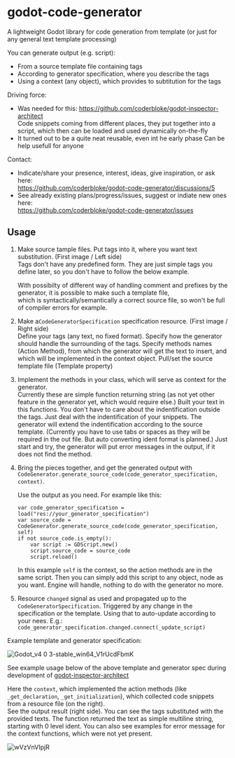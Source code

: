 # godot-code-generator

A lightweight Godot library for code generation from template (or just for any general text template processing)

You can generate output (e.g. script):
- From a source template file containing tags
- According to generator specification, where you describe the tags
- Using a context (any object), which provides to subtitution for the tags 

Driving force:
- Was needed for this: https://github.com/coderbloke/godot-inspector-architect<br>
  Code snippets coming from different places, they put together into a script, which then can be loaded and used dynamically on-the-fly
- It turned out to be a quite neat reusable, even int he early phase
  Can be help usefull for anyone
  
Contact:
- Indicate/share your presence, interest, ideas, give inspiration, or ask here:<br>
  [ https://github.com/coderbloke/godot-code-generator/discussions/5 ](https://github.com/coderbloke/godot-code-generator/discussions/5)
- See already existing plans/progress/issues, suggest or indiate new ones here:<br>
  https://github.com/coderbloke/godot-code-generator/issues

Usage
--

1. Make source tample files. Put tags into it, where you want text substitution. (First image / Left side)<br>
   Tags don't have any predefined form. They are just simple tags you define later, so you don't have to follow the below example.<br>
   
   With possibilty of different way of handling comment and prefixes by the generator, it is possible to make such a template file,<br>
   which is syntactically/semantically a correct source file, so won't be full of compiler errors for example.
   
2. Make a`CodeGeneratorSpecification` specification resource. (First image / Right side)<br>
   Define your tags (any text, no fixed format). Specify how the generator should handle the surrounding of the tags.
   Specify methods names (Action Method), from which the generator will get the text to insert, and which will be implemented in the context object.
   Pull/set the source template file (Template property)
   
3. Implement the methods in your class, which will serve as context for the generator.<br>
   Currently these are simple function returning string (as not yet other feature in the generator yet, which would require else.)
   Built your text in this functions. You don't have to care about the indentification outside the tags.
   Just deal with the indentification of your snippets. The generator will extend the indentification according to the source template.
   (Currently you have to use tabs or spaces as they will be required in the out file. But auto converting ident format is planned.)
   Just start and try, the generator will put error messages in the output, if it does not find the method.
   
4. Bring the pieces together, and get the generated output with<br>`CodeGenerator.generate_source_code(code_generator_specification, context)`.
   
   Use the output as you need. For example like this:
   ````gdscript
   var code_generator_specification = load("res://your_generator_specification")
   var source_code = CodeGenerator.generate_source_code(code_generator_specification, self)
   if not source_code.is_empty():
       var script := GDScript.new()
       script.source_code = source_code
       script.reload()
   ````
   In this example `self` is the context, so the action methods are in the same script.
   Then you can simply add this script to any object, node as you want. Engine will handle, nothing to do with the generator no more. 
   
5. Resource `changed` signal as used and propagated up to the `CodeGeneratorSpecification`. Triggered by any change in the specification or the template.
   Using that to auto-update according to your nees. E.g.: `code_generator_specification.changed.connect(_update_script)`

Example template and generator specification:

   ![Godot_v4 0 3-stable_win64_V1rUcdFbmK](https://github.com/coderbloke/godot-inspector-architect/assets/75695649/079cd384-abe0-40c1-848f-36ce620304de)
 
See example usage below of the above template and generator spec during development of [godot-inspector-architect](https://github.com/coderbloke/godot-inspector-architect)

Here the `context`, which implemented the action methods (like `_get_declaration`, `_get_initialization`), which collected code snippets from a resource file (on the right).<br>
See the output result (right side). You can see the tags substituted with the provided texts.
The function returned the text as simple multiline string, starting with 0 level ident.
You can also see examples for error message for the context functions, which were not yet present.

   ![wVzVnVIpjR](https://github.com/coderbloke/godot-inspector-architect/assets/75695649/51507006-5cdf-4627-be23-8c5ba2f58c38)
